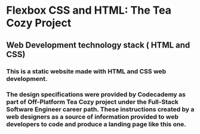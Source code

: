 # Flexbox CSS and HTML: The Tea Cozy Project

## Web Development technology stack ( HTML and CSS)

### This is a static website made with HTML and CSS web development.

### The design specifications were provided by Codecademy as part of Off-Platform Tea Cozy project under the Full-Stack Software Engineer career path. These instructions created by a web designers as a source of information provided to web developers to code and produce a landing page like this one.